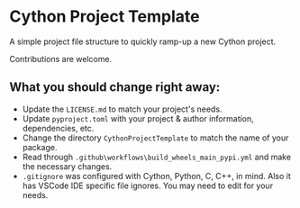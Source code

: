 # Cython Project Template
A simple project file structure to quickly ramp-up a new Cython project.

Contributions are welcome.

## What you should change right away:
- Update the `LICENSE.md` to match your project's needs.
- Update `pyproject.toml` with your project & author information, dependencies, etc.
- Change the directory `CythonProjectTemplate` to match the name of your package.
- Read through `.github\workflows\build_wheels_main_pypi.yml` and make the necessary changes.
- `.gitignore` was configured with Cython, Python, C, C++, in mind. Also it has VSCode IDE specific file ignores. You may need to edit for your needs.